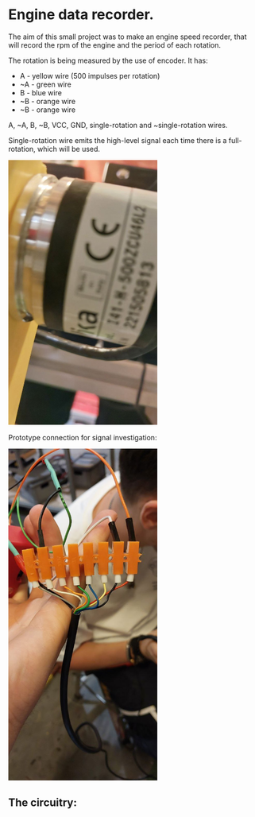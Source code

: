 <h1>Engine data recorder.</h1>

<p>The aim of this small project was to make an engine speed recorder, that will record the rpm of the engine and the period of each rotation.</p>
<p>The rotation is being measured by the use of encoder. It has:</p>
<ul>
  <li>A - yellow wire (500 impulses per rotation)</li>
  <li>~A - green wire</li>
  <li>B - blue wire</li>
  <li>~B - orange wire</li>
  <li>~B - orange wire</li>
</ul>
  A, ~A, B, ~B, VCC, GND, single-rotation and ~single-rotation wires. 

<p>Single-rotation wire emits the high-level signal each time there is a full-rotation, which will be used.</p>
<img src="encoder.jpeg" alt="encoder image" width=300/>
<p>Prototype connection for signal investigation:</p>
<img src="cables.jpeg" alt="connector image" width=300/>
<h2>The circuitry:</h2>
